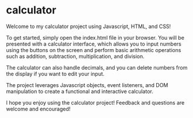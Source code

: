 # calculator

Welcome to my calculator project using Javascript, HTML, and CSS!

To get started, simply open the index.html file in your browser. You will be presented with a calculator interface, which allows you to input numbers using the buttons on the screen and perform basic arithmetic operations such as addition, subtraction, multiplication, and division.

The calculator can also handle decimals, and you can delete numbers from the display if you want to edit your input.

The project leverages Javascript objects, event listeners, and DOM manipulation to create a functional and interactive calculator.

I hope you enjoy using the calculator project! Feedback and questions are welcome and encouraged!
